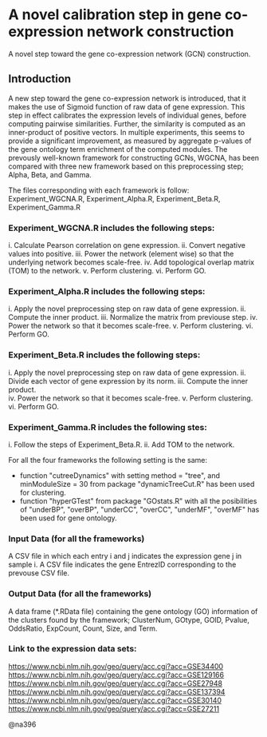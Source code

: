 # A novel calibration step in gene co-expression network construction
A novel step toward the gene co-expression network (GCN) construction. 

## Introduction
A new step toward the gene co-expression network is introduced, that it makes the use of Sigmoid function of raw data of gene expression.
This step in effect calibrates the expression levels of individual genes, before computing pairwise similarities. Further, the similarity is computed as an inner-product of positive vectors.
In multiple experiments, this seems to provide a significant improvement, as measured by aggregate p-values of the gene ontology term enrichment of the computed modules.
The prevously well-known framework for constructing GCNs, WGCNA, has been compared with three new framework based on this preprocessing step; Alpha, Beta, and Gamma.

The files corresponding with each framework is follow:  
Experiment_WGCNA.R, Experiment_Alpha.R, Experiment_Beta.R, Experiment_Gamma.R

### Experiment_WGCNA.R includes the following steps:
i. Calculate Pearson correlation on gene expression.
ii. Convert negative values into positive.
iii. Power the network (element wise) so that the underlying network becomes scale-free.
iv. Add topological overlap matrix (TOM) to the network.
v. Perform clustering.
vi. Perform GO. 

### Experiment_Alpha.R includes the following steps:
i. Apply the novel preprocessing step on raw data of gene expression. 
ii. Compute the inner product.
iii. Normalize the matrix from previouse step.
iv. Power the network so that it becomes scale-free.
v. Perform clustering.
vi. Perform GO. 

### Experiment_Beta.R includes the following steps:
i. Apply the novel preprocessing step on raw data of gene expression.
ii. Divide each vector of gene expression by its norm.
iii. Compute the inner product.  
iv. Power the network so that it becomes scale-free.
v. Perform clustering.
vi. Perform GO. 

### Experiment_Gamma.R includes the following stes:
i. Follow the steps of Experiment_Beta.R.
ii. Add TOM to the network.

For all the four frameworks the following setting is the same:
* function "cutreeDynamics" with setting method = "tree", and minModuleSize = 30 from package "dynamicTreeCut.R" has been used for clustering.
* function "hyperGTest" from package "GOstats.R" with all the posibilities of "underBP", "overBP", "underCC", "overCC", "underMF", "overMF" has been used for gene ontology.


### Input Data (for all the frameworks)
A CSV file in which each entry i and j indicates the expression gene j in sample i.
A CSV file indicates the gene EntrezID corresponding to the prevouse CSV file.

### Output Data (for all the frameworks)
A data frame (*.RData file) containing the gene ontology (GO) information of the clusters found by the framework;
ClusterNum, GOtype, GOID, Pvalue, OddsRatio, ExpCount, Count, Size, and Term.

### Link to the expression data sets:
https://www.ncbi.nlm.nih.gov/geo/query/acc.cgi?acc=GSE34400
https://www.ncbi.nlm.nih.gov/geo/query/acc.cgi?acc=GSE129166
https://www.ncbi.nlm.nih.gov/geo/query/acc.cgi?acc=GSE27948
https://www.ncbi.nlm.nih.gov/geo/query/acc.cgi?acc=GSE137394
https://www.ncbi.nlm.nih.gov/geo/query/acc.cgi?acc=GSE30140
https://www.ncbi.nlm.nih.gov/geo/query/acc.cgi?acc=GSE27211


 @na396


